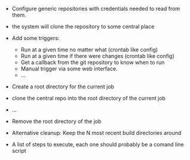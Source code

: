 
* Configure generic repositories with credentials needed to read from them.
* the system will clone the repository to some central place

* Add some triggers:
     * Run at a given time no matter what (crontab like config)
     * Run at a given time if there were changes (crontab like config)
     * Get a callback from the git repository to know when to run
     * Manual trigger via some web interface.
     * ...

* Create a root directory for the current job
* clone the central repo into the root directory of the current job
* ...
* Remove the root directory of the job 

* Alternative cleanup: Keep the N most recent build directories around

* A list of steps to execute, each one should probably be a comand line script